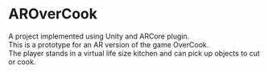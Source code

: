 # AROverCook

A project implemented using Unity and ARCore plugin. <br />
This is a prototype for an AR version of the game OverCook. <br />
The player stands in a virtual life size kitchen and can pick up objects to cut or cook.
